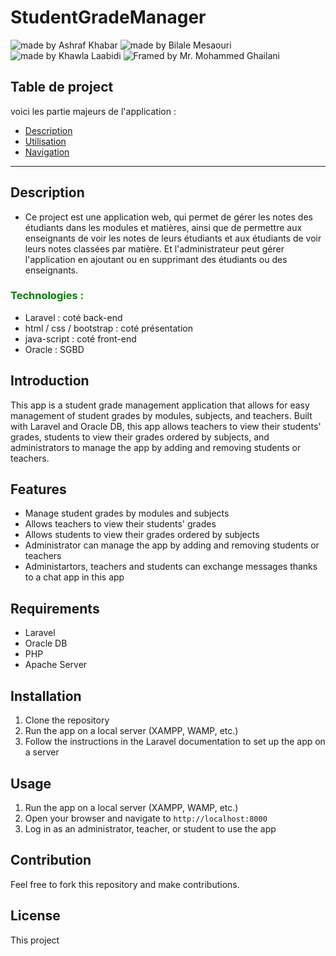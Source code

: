 # StudentGradeManager
<img src="https://img.shields.io/badge/Made%20by-Ashraf%20Khabar-blue" alt="made by Ashraf Khabar"> <img src="https://img.shields.io/badge/Made%20by-Bilale%20Mesaouri-blue" alt="made by Bilale Mesaouri"> <img src="https://img.shields.io/badge/Made%20by-Khawla%20Laabidi-blue" alt="made by Khawla Laabidi"> <img src="https://img.shields.io/badge/Framed%20by-Mr.%20Mohammed%20Ghailani-blue" alt="Framed by Mr. Mohammed Ghailani">


## Table de project 

voici les partie majeurs de l'application :

- [Description](#description)
- [Utilisation]()
- [Navigation]()
---
## Description

* Ce project est une application web, qui permet de gérer les notes des étudiants dans les modules et matières, ainsi que de permettre aux enseignants de voir les notes de leurs étudiants et aux étudiants de voir leurs notes classées par matière. Et l'administrateur peut gérer l'application en ajoutant ou en supprimant des étudiants ou des enseignants.

### <span style="color:green">Technologies :</span>

* Laravel : coté back-end
* html / css / bootstrap : coté présentation
* java-script : coté front-end
* Oracle : SGBD 

## Introduction

This app is a student grade management application that allows for easy management of student grades by modules, subjects, and teachers. Built with Laravel and Oracle DB, this app allows teachers to view their students' grades, students to view their grades ordered by subjects, and administrators to manage the app by adding and removing students or teachers.

## Features
- Manage student grades by modules and subjects
- Allows teachers to view their students' grades
- Allows students to view their grades ordered by subjects
- Administrator can manage the app by adding and removing students or teachers
- Administartors, teachers and students can exchange messages thanks to a chat app in this app 

## Requirements
- Laravel
- Oracle DB
- PHP
- Apache Server

## Installation
1. Clone the repository
2. Run the app on a local server (XAMPP, WAMP, etc.)
3. Follow the instructions in the Laravel documentation to set up the app on a server

## Usage
1. Run the app on a local server (XAMPP, WAMP, etc.)
2. Open your browser and navigate to `http://localhost:8000`
3. Log in as an administrator, teacher, or student to use the app

## Contribution
Feel free to fork this repository and make contributions.

## License
This project
